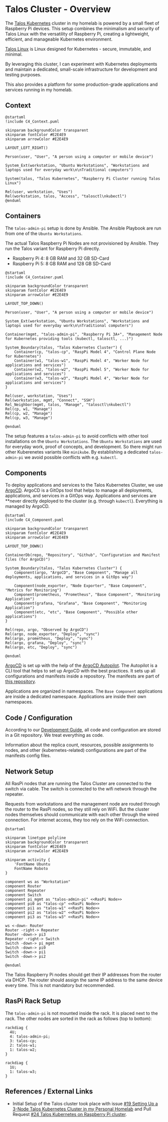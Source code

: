 # Talos Cluster - Overview

The [Talos Kubernetes](https://www.talos.dev) cluster in my homelab is powered by a small fleet of Raspberry Pi devices. This setup combines the minimalism and security of Talos Linux with the versatility of Raspberry Pi, creating a lightweight, efficient, and manageable Kubernetes environment.

[Talos Linux](https://www.talos.dev) is Linux designed for Kubernetes - secure, immutable, and minimal.

By leveraging this cluster, I can experiment with Kubernetes deployments and maintain a dedicated, small-scale infrastructure for development and testing purposes.

This also provides a platform for some production-grade applications and services running in my homelab.

## Context

```kroki-c4plantuml
@startuml
!include C4_Context.puml

skinparam backgroundColor transparent
skinparam fontColor #E2E4E9
skinparam arrowColor #E2E4E9

LAYOUT_LEFT_RIGHT()

Person(user, "User", "A person using a computer or mobile device")

System_Ext(workstation, "Ubuntu Workstations", "Workstations and laptops used for everyday work\n\nTraditional computers")

System(talos, "Talos Kubernetes", "Raspberry Pi Cluster running Talos Linux")

Rel(user, workstation, "Uses")
Rel(workstation, talos, "Access", "talosctl\nkubectl")
@enduml
```

## Containers

The `talos-admin-pi` setup is done by Ansible. The Ansible Playbook are run from one of the `Ubuntu Workstations`.

The actual Talos Raspberry Pi Nodes are not provisioned by Ansible. They run the Talos variant for Raspberry Pi directly.

- Raspberry Pi 4: 8 GB RAM and 32 GB SD-Card
- Raspberry Pi 5: 8 GB RAM and 128 GB SD-Card

```kroki-c4plantuml
@startuml
!include C4_Container.puml

skinparam backgroundColor transparent
skinparam fontColor #E2E4E9
skinparam arrowColor #E2E4E9

LAYOUT_TOP_DOWN()

Person(user, "User", "A person using a computer or mobile device")

System_Ext(workstation, "Ubuntu Workstations", "Workstations and laptops used for everyday work\n\nTraditional computers")

Container(mgmt, "talos-admin-pi", "Raspberry Pi 3A+", "Management Node for Kubernetes providing tools (kubectl, talosctl, ...)")

System_Boundary(talos, "Talos Kubernetes Cluster") {
    Container(cp, "talos-cp", "RaspPi Model 4", "Control Plane Node for Kubernetes")
    Container(w1, "talos-w1", "RaspPi Model 4", "Worker Node for applications and services")
    Container(w2, "talos-w2", "RaspPi Model 5", "Worker Node for applications and services")
    Container(w3, "talos-w3", "RaspPi Model 4", "Worker Node for applications and services")
}

Rel(user, workstation, "Uses")
Rel(workstation, mgmt, "Connect", "SSH")
Rel_Neighbor(mgmt, talos, "Manage", "talosctl\nkubectl")
Rel(cp, w1, "Manage")
Rel(cp, w2, "Manage")
Rel(cp, w3, "Manage")

@enduml
```

The setup features a `talos-admin-pi` to avoid conflicts with other tool installations on the `Ubuntu Workstations`. The `Ubuntu Workstations` are used for everyday work, proof of concepts, and development. So there might run other Kuberenetes variants like `minikube`. By establishing a dedicated `talos-admin-pi` we avoid possible conflicts with e.g. `kubectl`.

## Components

To deploy applications and services to the Talos Kubernetes Cluster, we use [ArgoCD](https://argo-cd.readthedocs.io/en/stable). ArgoCD is a GitOps tool that helps to manage all deployments, applications, and services in a GitOps way. Applications and services are **never directly deployed to the cluster (e.g. through `kubectl`). Everything is managed by ArgoCD.

```kroki-c4plantuml
@startuml
!include C4_Component.puml

skinparam backgroundColor transparent
skinparam fontColor #E2E4E9
skinparam arrowColor #E2E4E9

LAYOUT_TOP_DOWN()

ContainerDb(repo, "Repository", "Github", "Configuration and Manifest files (for ArgoCD)")

System_Boundary(talos, "Talos Kubernetes Cluster") {
    Component(argo, "ArgoCD", "Base Component", "Manage all deployments, applications, and services in a GitOps way")

    Component(node_exporter, "Node Exporter", "Base Component", "Metrics for Monitoring")
    Component(prometheus, "Prometheus", "Base Component", "Monitoring Application")
    Component(grafana, "Grafana", "Base Component", "Monitoring Application")
    Component(etc, "etc", "Base Component", "Possible other applications")
}

Rel(repo, argo, "Observed by ArgoCD")
Rel(argo, node_exporter, "Deploy", "sync")
Rel(argo, prometheus, "Deploy", "sync")
Rel(argo, grafana, "Deploy", "sync")
Rel(argo, etc, "Deploy", "sync")

@enduml
```

[ArgoCD](https://argo-cd.readthedocs.io/en/stable) is set up with the help of the [ArgoCD Autopilot](https://argocd-autopilot.readthedocs.io/en/stable). The Autopilot is a CLI tool that helps to set up ArgoCD with the best practices. It sets up all configurations and manifests inside a repository. The manifests are part of [this repository](https://github.com/sommerfeld-io/configs-homelab).

Applications are organized in namespaces. The `Base Component` applications are inside a dedicated namespace. Applications are inside their own namespaces.

## Code / Configuration

According to our [Development Guide](about/development-guide.md), all code and configuration are stored in a Git repository. We treat everything as code.

Information about the replica count, resources, possible assignments to nodes, and other (kubernetes-related) configurations are part of the manifests config files.

## Network Setup

All RasPi nodes that are running the Talos Cluster are connected to the switch via cable. The switch is connected to the wifi network through the repeater.

Requests from workstations and the management node are routed through the router to the RasPi nodes, so they still rely on WiFi. But the cluster nodes themselves should communicate with each other through the wired connection. For internet access, they too rely on the WiFi connection.

```kroki-plantuml
@startuml

skinparam linetype polyline
skinparam backgroundColor transparent
skinparam fontColor #E2E4E9
skinparam arrowColor #E2E4E9

skinparam activity {
    'FontName Ubuntu
    FontName Roboto
}

component ws as "Workstation"
component Router
component Repeater
component Switch
component pi_mgmt as "talos-admin-pi" <<RasPi Node>>
component pi0 as "talos-cp" <<RasPi Node>>
component pi1 as "talos-w1" <<RasPi Node>>
component pi2 as "talos-w2" <<RasPi Node>>
component pi3 as "talos-w3" <<RasPi Node>>

ws <-down- Router
Router -right-> Repeater
Router -down-> pi3
Repeater -right-> Switch
Switch -down-> pi_mgmt
Switch -down-> pi0
Switch -down-> pi1
Switch -down-> pi2

@enduml
```

The Talos Raspberry Pi nodes should get their IP addresses from the router via DHCP. The router should assign the same IP address to the same device every time. This is not mandatory but recommended.

## RasPi Rack Setup

The `talos-admin-pi` is not mounted inside the rack. It is placed next to the rack. The other nodes are sorted in the rack as follows (top to bottom):

```kroki-rackdiag
rackdiag {
  4U;
  4: talos-admin-pi;
  3: talos-cp;
  2: talos-w1;
  1: talos-w2;
}
```

```kroki-rackdiag
rackdiag {
  1U;
  1: talos-w3;
}
```

## References / External Links

- Initial Setup of the Talos cluster took place with issue [#19 Setting Up a 3-Node Talos Kubernetes Cluster in my Personal Homelab](https://github.com/sommerfeld-io/configs-homelab/issues/19) and Pull Request [#24 Talos Kubernetes on Raspberry Pi cluster](https://github.com/sommerfeld-io/configs-homelab/pull/24).
